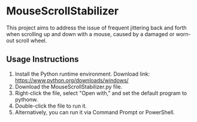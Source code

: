# MouseScrollStabilizer
This project aims to address the issue of frequent jittering back and forth when scrolling up and down with a mouse, caused by a damaged or worn-out scroll wheel.

## Usage Instructions
1. Install the Python runtime environment. Download link: https://www.python.org/downloads/windows/
2. Download the MouseScrollStabilizer.py file.
3. Right-click the file, select "Open with," and set the default program to pythonw.
4. Double-click the file to run it.
5. Alternatively, you can run it via Command Prompt or PowerShell.
